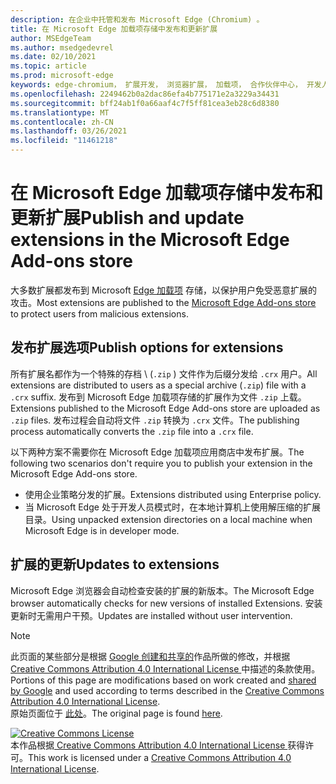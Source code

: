 ```yaml
---
description: 在企业中托管和发布 Microsoft Edge (Chromium) 。
title: 在 Microsoft Edge 加载项存储中发布和更新扩展
author: MSEdgeTeam
ms.author: msedgedevrel
ms.date: 02/10/2021
ms.topic: article
ms.prod: microsoft-edge
keywords: edge-chromium， 扩展开发， 浏览器扩展， 加载项， 合作伙伴中心， 开发人员
ms.openlocfilehash: 2249462b0a2dac86efa4b775171e2a3229a34431
ms.sourcegitcommit: bff24ab1f0a66aaf4c7f5ff81cea3eb28c6d8380
ms.translationtype: MT
ms.contentlocale: zh-CN
ms.lasthandoff: 03/26/2021
ms.locfileid: "11461218"
---
```

# <a name="publish-and-update-extensions-in-the-microsoft-edge-add-ons-store"></a><span data-ttu-id="aa4b1-104">在 Microsoft Edge 加载项存储中发布和更新扩展</span><span class="sxs-lookup"><span data-stu-id="aa4b1-104">Publish and update extensions in the Microsoft Edge Add-ons store</span></span>  

<span data-ttu-id="aa4b1-105">大多数扩展都发布到 Microsoft [Edge 加载项][MicrosoftMicrosoftedgeInsiderAddonsEdgeextensions] 存储，以保护用户免受恶意扩展的攻击。</span><span class="sxs-lookup"><span data-stu-id="aa4b1-105">Most extensions are published to the [Microsoft Edge Add-ons store][MicrosoftMicrosoftedgeInsiderAddonsEdgeextensions] to protect users from malicious extensions.</span></span>  

## <a name="publish-options-for-extensions"></a><span data-ttu-id="aa4b1-106">发布扩展选项</span><span class="sxs-lookup"><span data-stu-id="aa4b1-106">Publish options for extensions</span></span>  

<span data-ttu-id="aa4b1-107">所有扩展名都作为一个特殊的存档 \ (`.zip` \) 文件作为后缀分发给 `.crx` 用户。</span><span class="sxs-lookup"><span data-stu-id="aa4b1-107">All extensions are distributed to users as a special archive \(`.zip`\) file with a `.crx` suffix.</span></span>  <span data-ttu-id="aa4b1-108">发布到 Microsoft Edge 加载项存储的扩展作为文件 `.zip` 上载。</span><span class="sxs-lookup"><span data-stu-id="aa4b1-108">Extensions published to the Microsoft Edge Add-ons store are uploaded as `.zip` files.</span></span>  <span data-ttu-id="aa4b1-109">发布过程会自动将文件 `.zip` 转换为 `.crx` 文件。</span><span class="sxs-lookup"><span data-stu-id="aa4b1-109">The publishing process automatically converts the `.zip` file into a `.crx` file.</span></span>  

<span data-ttu-id="aa4b1-110">以下两种方案不需要你在 Microsoft Edge 加载项应用商店中发布扩展。</span><span class="sxs-lookup"><span data-stu-id="aa4b1-110">The following two scenarios don't require you to publish your extension in the Microsoft Edge Add-ons store.</span></span>  

*   <span data-ttu-id="aa4b1-111">使用企业策略分发的扩展。</span><span class="sxs-lookup"><span data-stu-id="aa4b1-111">Extensions distributed using Enterprise policy.</span></span>  
*   <span data-ttu-id="aa4b1-112">当 Microsoft Edge 处于开发人员模式时，在本地计算机上使用解压缩的扩展目录。</span><span class="sxs-lookup"><span data-stu-id="aa4b1-112">Using unpacked extension directories on a local machine when Microsoft Edge is in developer mode.</span></span>  

## <a name="updates-to-extensions"></a><span data-ttu-id="aa4b1-113">扩展的更新</span><span class="sxs-lookup"><span data-stu-id="aa4b1-113">Updates to extensions</span></span>

<span data-ttu-id="aa4b1-114">Microsoft Edge 浏览器会自动检查安装的扩展的新版本。</span><span class="sxs-lookup"><span data-stu-id="aa4b1-114">The Microsoft Edge browser automatically checks for new versions of installed Extensions.</span></span> <span data-ttu-id="aa4b1-115">安装更新时无需用户干预。</span><span class="sxs-lookup"><span data-stu-id="aa4b1-115">Updates are installed without user intervention.</span></span>  


<!-- image links -->

<!-- links -->  

[MicrosoftMicrosoftedgeInsiderAddonsEdgeextensions]: https://microsoftedge.microsoft.com/insider-addons/category/EdgeExtensions "扩展 - Microsoft Edge 预览体验成员加载项|Microsoft"  

> [!NOTE]
> <span data-ttu-id="aa4b1-117">此页面的某些部分是根据 [Google 创建和共享的][GoogleSitePolicies]作品所做的修改，并根据[ Creative Commons Attribution 4.0 International License ][CCA4IL]中描述的条款使用。</span><span class="sxs-lookup"><span data-stu-id="aa4b1-117">Portions of this page are modifications based on work created and [shared by Google][GoogleSitePolicies] and used according to terms described in the [Creative Commons Attribution 4.0 International License][CCA4IL].</span></span>  
> <span data-ttu-id="aa4b1-118">原始页面位于 [此处](https://developer.chrome.com/extensions/hosting)。</span><span class="sxs-lookup"><span data-stu-id="aa4b1-118">The original page is found [here](https://developer.chrome.com/extensions/hosting).</span></span>  

[![Creative Commons License][CCby4Image]][CCA4IL]  
<span data-ttu-id="aa4b1-120">本作品根据[ Creative Commons Attribution 4.0 International License ][CCA4IL]获得许可。</span><span class="sxs-lookup"><span data-stu-id="aa4b1-120">This work is licensed under a [Creative Commons Attribution 4.0 International License][CCA4IL].</span></span>  

[CCA4IL]: https://creativecommons.org/licenses/by/4.0  
[CCby4Image]: https://i.creativecommons.org/l/by/4.0/88x31.png  
[GoogleSitePolicies]: https://developers.google.com/terms/site-policies  
